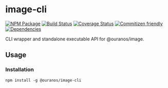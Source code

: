 # image-cli
[![NPM Package](https://img.shields.io/badge/npm-@ouranos/image--cli-brightgreen.svg)](https://www.npmjs.com/package/@ouranos/image-cli)
[![Build Status](https://travis-ci.org/ouranos-oss/js-image-cli.svg?branch=master)](https://travis-ci.org/ouranos-oss/js-image-cli)
[![Coverage Status](https://coveralls.io/repos/github/ouranos-oss/js-image-cli/badge.svg?branch=master)](https://coveralls.io/github/ouranos-oss/js-image-cli?branch=master)
[![Commitizen friendly](https://img.shields.io/badge/commitizen-friendly-brightgreen.svg)](http://commitizen.github.io/cz-cli/)
[![Dependencies](https://david-dm.org/ouranos-oss/js-image-cli.svg)](https://david-dm.org/ouranos-oss/js-image-cli)

CLI wrapper and standalone executable API for @ouranos/image.

## Usage

### Installation

`npm install -g @ouranos/image-cli`
